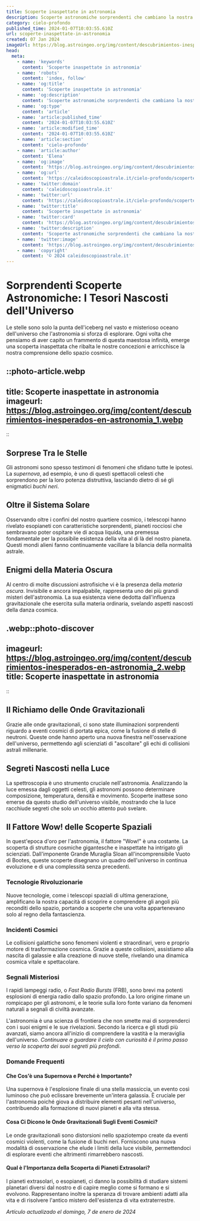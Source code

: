 ```yaml
---
title: Scoperte inaspettate in astronomia
description: Scoperte astronomiche sorprendenti che cambiano la nostra comprensione delluniverso. Leggi gli ultimi ritrovamenti ora!
category: cielo-profondo
published_time: 2024-01-07T10:03:55.610Z
url: scoperte-inaspettate-in-astronomia
created: 07 Jan 2024
imageUrl: https://blog.astroingeo.org/img/content/descubrimientos-inesperados-en-astronomia_1.webp
head:
  meta:
    - name: 'keywords'
      content: 'Scoperte inaspettate in astronomia'
    - name: 'robots'
      content: 'index, follow'
    - name: 'og:title'
      content: 'Scoperte inaspettate in astronomia'
    - name: 'og:description'
      content: 'Scoperte astronomiche sorprendenti che cambiano la nostra comprensione delluniverso. Leggi gli ultimi ritrovamenti ora!'
    - name: 'og:type'
      content: 'article'
    - name: 'article:published_time'
      content: '2024-01-07T10:03:55.610Z'
    - name: 'article:modified_time'
      content: '2024-01-07T10:03:55.610Z'
    - name: 'article:section'
      content: 'cielo-profondo'
    - name: 'article:author'
      content: 'Elena'
    - name: 'og:image'
      content: 'https://blog.astroingeo.org/img/content/descubrimientos-inesperados-en-astronomia_1.webp'
    - name: 'og:url'
      content: 'https://caleidoscopioastrale.it/cielo-profondo/scoperte-inaspettate-in-astronomia'
    - name: 'twitter:domain'
      content: 'caleidoscopioastrale.it'
    - name: 'twitter:url'
      content: 'https://caleidoscopioastrale.it/cielo-profondo/scoperte-inaspettate-in-astronomia'
    - name: 'twitter:title'
      content: 'Scoperte inaspettate in astronomia'
    - name: 'twitter:card'
      content: 'https://blog.astroingeo.org/img/content/descubrimientos-inesperados-en-astronomia_1.webp'
    - name: 'twitter:description'
      content: 'Scoperte astronomiche sorprendenti che cambiano la nostra comprensione delluniverso. Leggi gli ultimi ritrovamenti ora!'
    - name: 'twitter:image'
      content: 'https://blog.astroingeo.org/img/content/descubrimientos-inesperados-en-astronomia_1.webp'
    - name: 'copyright'
      content: '© 2024 caleidoscopioastrale.it'
---
```

# Sorprendenti Scoperte Astronomiche: I Tesori Nascosti dell'Universo

Le stelle sono solo la punta dell'iceberg nel vasto e misterioso oceano dell'universo che l'astronomia si sforza di esplorare. Ogni volta che pensiamo di aver capito un frammento di questa maestosa infinità, emerge una scoperta inaspettata che ribalta le nostre concezioni e arricchisce la nostra comprensione dello spazio cosmico.

::photo-article.webp
---
title: Scoperte inaspettate in astronomia
imageurl: https://blog.astroingeo.org/img/content/descubrimientos-inesperados-en-astronomia_1.webp
---
::

## Sorprese Tra le Stelle
Gli astronomi sono spesso testimoni di fenomeni che sfidano tutte le ipotesi. La *supernova*, ad esempio, è uno di questi spettacoli celesti che sorprendono per la loro potenza distruttiva, lasciando dietro di sé gli enigmatici *buchi neri*.

## Oltre il Sistema Solare
Osservando oltre i confini del nostro quartiere cosmico, i telescopi hanno rivelato esopianeti con caratteristiche sorprendenti, pianeti rocciosi che sembravano poter ospitare vie di acqua liquida, una premessa fondamentale per la possibile esistenza della vita al di là del nostro pianeta. Questi mondi alieni fanno continuamente vacillare la bilancia della normalità astrale.

## Enigmi della Materia Oscura
Al centro di molte discussioni astrofisiche vi è la presenza della *materia oscura*. Invisibile e ancora impalpabile, rappresenta uno dei più grandi misteri dell'astronomia. La sua esistenza viene dedotta dall'influenza gravitazionale che esercita sulla materia ordinaria, svelando aspetti nascosti della danza cosmica.

.webp::photo-discover
---
imageurl: https://blog.astroingeo.org/img/content/descubrimientos-inesperados-en-astronomia_2.webp
title: Scoperte inaspettate in astronomia
---
::

## Il Richiamo delle Onde Gravitazionali
Grazie alle onde gravitazionali, ci sono state illuminazioni sorprendenti riguardo a eventi cosmici di portata epica, come la fusione di stelle di neutroni. Queste onde hanno aperto una nuova finestra nell'osservazione dell'universo, permettendo agli scienziati di "ascoltare" gli echi di collisioni astrali millenarie.

## Segreti Nascosti nella Luce
La spettroscopia è uno strumento cruciale nell'astronomia. Analizzando la luce emessa dagli oggetti celesti, gli astronomi possono determinare composizione, temperatura, densità e movimento. Scoperte inattese sono emerse da questo studio dell'universo visibile, mostrando che la luce racchiude segreti che solo un occhio attento può svelare.

## Il Fattore Wow! delle Scoperte Spaziali
In quest'epoca d'oro per l'astronomia, il fattore "Wow!" è una costante. La scoperta di strutture cosmiche gigantesche e inaspettate ha intrigato gli scienziati. Dall'imponente Grande Muraglia Sloan all'incomprensibile Vuoto di Bootes, queste scoperte disegnano un quadro dell'universo in continua evoluzione e di una complessità senza precedenti.

### Tecnologie Rivoluzionarie
Nuove tecnologie, come i telescopi spaziali di ultima generazione, amplificano la nostra capacità di scoprire e comprendere gli angoli più reconditi dello spazio, portando a scoperte che una volta appartenevano solo al regno della fantascienza.

### Incidenti Cosmici
Le collisioni galattiche sono fenomeni violenti e straordinari, vero e proprio motore di trasformazione cosmica. Grazie a queste collisioni, assistiamo alla nascita di galassie e alla creazione di nuove stelle, rivelando una dinamica cosmica vitale e spettacolare.

### Segnali Misteriosi
I rapidi lampeggi radio, o *Fast Radio Bursts* (FRB), sono brevi ma potenti esplosioni di energia radio dallo spazio profondo. La loro origine rimane un rompicapo per gli astronomi, e le teorie sulla loro fonte variano da fenomeni naturali a segnali di civiltà avanzate.

L'astronomia è una scienza di frontiera che non smette mai di sorprenderci con i suoi enigmi e le sue rivelazioni. Secondo la ricerca e gli studi più avanzati, siamo ancora all'inizio di comprendere la vastità e la meraviglia dell'universo. *Continuare a guardare il cielo con curiosità è il primo passo verso la scoperta dei suoi segreti più profondi*.

### Domande Frequenti

#### Che Cos'è una Supernova e Perché è Importante?
Una supernova è l'esplosione finale di una stella massiccia, un evento così luminoso che può eclissare brevemente un'intera galassia. È cruciale per l'astronomia poiché giova a distribuire elementi pesanti nell'universo, contribuendo alla formazione di nuovi pianeti e alla vita stessa.

#### Cosa Ci Dicono le Onde Gravitazionali Sugli Eventi Cosmici?
Le onde gravitazionali sono distorsioni nello spaziotempo create da eventi cosmici violenti, come la fusione di buchi neri. Forniscono una nuova modalità di osservazione che elude i limiti della luce visibile, permettendoci di esplorare eventi che altrimenti rimarrebbero nascosti.

#### Qual è l'Importanza della Scoperta di Pianeti Extrasolari?
I pianeti extrasolari, o esopianeti, ci danno la possibilità di studiare sistemi planetari diversi dal nostro e di capire meglio come si formano e si evolvono. Rappresentano inoltre la speranza di trovare ambienti adatti alla vita e di risolvere l'antico mistero dell'esistenza di vita extraterrestre.

_Artículo actualizado el domingo, 7 de enero de 2024_